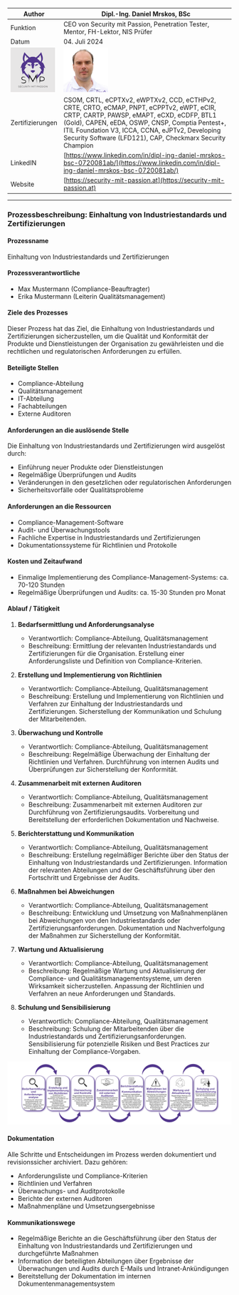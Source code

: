 | Author | Dipl.-Ing. Daniel Mrskos, BSc |  
|--------|---------------------------------------------------------------|   
| Funktion | CEO von Security mit Passion, Penetration Tester, Mentor, FH-Lektor, NIS Prüfer |                               
| Datum  | 04. Juli 2024                                                 |
| <img src="SMP_LOGO.png" alt="Firmenlogo" width="100"/>    | <img src="daniel.jpeg" alt="Author" width="100"/>                         |                                              |
| Zertifizierungen  | CSOM, CRTL, eCPTXv2, eWPTXv2, CCD, eCTHPv2, CRTE, CRTO, eCMAP, PNPT, eCPPTv2, eWPT, eCIR, CRTP, CARTP, PAWSP, eMAPT, eCXD, eCDFP, BTL1 (Gold), CAPEN, eEDA, OSWP, CNSP, Comptia Pentest+, ITIL Foundation V3, ICCA, CCNA, eJPTv2, Developing Security Software (LFD121), CAP, Checkmarx Security Champion                                         |
| LinkedIN  | [https://www.linkedin.com/in/dipl-ing-daniel-mrskos-bsc-0720081ab/](https://www.linkedin.com/in/dipl-ing-daniel-mrskos-bsc-0720081ab/)  
| Website  | [https://security-mit-passion.at](https://security-mit-passion.at)  

---

### Prozessbeschreibung: Einhaltung von Industriestandards und Zertifizierungen

#### Prozessname
Einhaltung von Industriestandards und Zertifizierungen

#### Prozessverantwortliche
- Max Mustermann (Compliance-Beauftragter)
- Erika Mustermann (Leiterin Qualitätsmanagement)

#### Ziele des Prozesses
Dieser Prozess hat das Ziel, die Einhaltung von Industriestandards und Zertifizierungen sicherzustellen, um die Qualität und Konformität der Produkte und Dienstleistungen der Organisation zu gewährleisten und die rechtlichen und regulatorischen Anforderungen zu erfüllen.

#### Beteiligte Stellen
- Compliance-Abteilung
- Qualitätsmanagement
- IT-Abteilung
- Fachabteilungen
- Externe Auditoren

#### Anforderungen an die auslösende Stelle
Die Einhaltung von Industriestandards und Zertifizierungen wird ausgelöst durch:
- Einführung neuer Produkte oder Dienstleistungen
- Regelmäßige Überprüfungen und Audits
- Veränderungen in den gesetzlichen oder regulatorischen Anforderungen
- Sicherheitsvorfälle oder Qualitätsprobleme

#### Anforderungen an die Ressourcen
- Compliance-Management-Software
- Audit- und Überwachungstools
- Fachliche Expertise in Industriestandards und Zertifizierungen
- Dokumentationssysteme für Richtlinien und Protokolle

#### Kosten und Zeitaufwand
- Einmalige Implementierung des Compliance-Management-Systems: ca. 70-120 Stunden
- Regelmäßige Überprüfungen und Audits: ca. 15-30 Stunden pro Monat

#### Ablauf / Tätigkeit

1. **Bedarfsermittlung und Anforderungsanalyse**
   - Verantwortlich: Compliance-Abteilung, Qualitätsmanagement
   - Beschreibung: Ermittlung der relevanten Industriestandards und Zertifizierungen für die Organisation. Erstellung einer Anforderungsliste und Definition von Compliance-Kriterien.

2. **Erstellung und Implementierung von Richtlinien**
   - Verantwortlich: Compliance-Abteilung, Qualitätsmanagement
   - Beschreibung: Erstellung und Implementierung von Richtlinien und Verfahren zur Einhaltung der Industriestandards und Zertifizierungen. Sicherstellung der Kommunikation und Schulung der Mitarbeitenden.

3. **Überwachung und Kontrolle**
   - Verantwortlich: Compliance-Abteilung, Qualitätsmanagement
   - Beschreibung: Regelmäßige Überwachung der Einhaltung der Richtlinien und Verfahren. Durchführung von internen Audits und Überprüfungen zur Sicherstellung der Konformität.

4. **Zusammenarbeit mit externen Auditoren**
   - Verantwortlich: Compliance-Abteilung, Qualitätsmanagement
   - Beschreibung: Zusammenarbeit mit externen Auditoren zur Durchführung von Zertifizierungsaudits. Vorbereitung und Bereitstellung der erforderlichen Dokumentation und Nachweise.

5. **Berichterstattung und Kommunikation**
   - Verantwortlich: Compliance-Abteilung, Qualitätsmanagement
   - Beschreibung: Erstellung regelmäßiger Berichte über den Status der Einhaltung von Industriestandards und Zertifizierungen. Information der relevanten Abteilungen und der Geschäftsführung über den Fortschritt und Ergebnisse der Audits.

6. **Maßnahmen bei Abweichungen**
   - Verantwortlich: Compliance-Abteilung, Qualitätsmanagement
   - Beschreibung: Entwicklung und Umsetzung von Maßnahmenplänen bei Abweichungen von den Industriestandards oder Zertifizierungsanforderungen. Dokumentation und Nachverfolgung der Maßnahmen zur Sicherstellung der Konformität.

7. **Wartung und Aktualisierung**
   - Verantwortlich: Compliance-Abteilung, Qualitätsmanagement
   - Beschreibung: Regelmäßige Wartung und Aktualisierung der Compliance- und Qualitätsmanagementsysteme, um deren Wirksamkeit sicherzustellen. Anpassung der Richtlinien und Verfahren an neue Anforderungen und Standards.

8. **Schulung und Sensibilisierung**
   - Verantwortlich: Compliance-Abteilung, Qualitätsmanagement
   - Beschreibung: Schulung der Mitarbeitenden über die Industriestandards und Zertifizierungsanforderungen. Sensibilisierung für potenzielle Risiken und Best Practices zur Einhaltung der Compliance-Vorgaben.

<img src="33_prozessgrafik.png" alt="Prozessgrafik" width="800"/> 

#### Dokumentation
Alle Schritte und Entscheidungen im Prozess werden dokumentiert und revisionssicher archiviert. Dazu gehören:
- Anforderungsliste und Compliance-Kriterien
- Richtlinien und Verfahren
- Überwachungs- und Auditprotokolle
- Berichte der externen Auditoren
- Maßnahmenpläne und Umsetzungsergebnisse

#### Kommunikationswege
- Regelmäßige Berichte an die Geschäftsführung über den Status der Einhaltung von Industriestandards und Zertifizierungen und durchgeführte Maßnahmen
- Information der beteiligten Abteilungen über Ergebnisse der Überwachungen und Audits durch E-Mails und Intranet-Ankündigungen
- Bereitstellung der Dokumentation im internen Dokumentenmanagementsystem